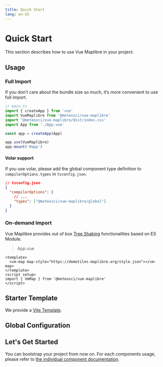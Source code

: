```yaml
---
title: Quick Start
lang: en-US
---
```


# Quick Start

This section describes how to use Vue Maplibre in your project.

## Usage

### Full Import

If you don’t care about the bundle size so much, it’s more convenient to use full import.

```typescript
// main.ts
import { createApp } from 'vue'
import VueMaplibre from '@meteosci/vue-maplibre'
import '@meteosci/vue-maplibre/dist/index.css'
import App from './App.vue'

const app = createApp(App)

app.use(VueMaplibre)
app.mount('#app')
```

#### Volar support

If you use volar, please add the global component type definition to `compilerOptions.types` in `tsconfig.json`.

```json
// tsconfig.json
{
  "compilerOptions": {
    // ...
    "types": ["@meteosci/vue-maplibre/global"]
  }
}
```

### On-demand Import

Vue Maplibre provides out of box [Tree Shaking](https://webpack.js.org/guides/tree-shaking/)
functionalities based on ES Module.

> App.vue

```vue
<template>
  <vm-map map-style="https://demotiles.maplibre.org/style.json"></vm-map>
</template>
<script setup>
import { VmMap } from '@meteosci/vue-maplibre'
</script>
```

## Starter Template

We provide a [Vite Template](https://github.com/meteosci/vue-maplibre-vite-starter).

## Global Configuration

## Let's Get Started

You can bootstrap your project from now on. For each components usage, please
refer to [the individual component documentation](/en-US/component/config-provider.html).
